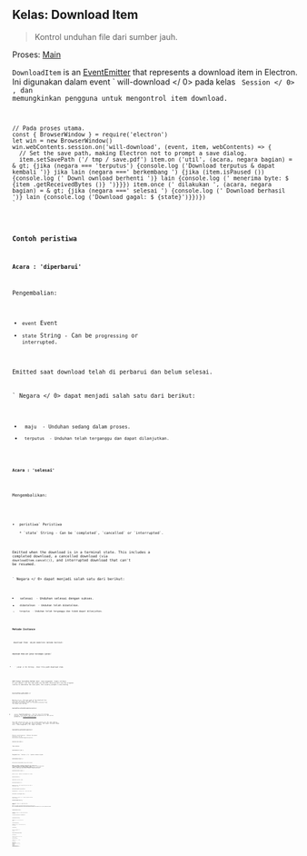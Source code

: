 ## Kelas: Download Item

> Kontrol unduhan file dari sumber jauh.

Proses: [Main](../glossary.md#main-process)

`DownloadItem` is an [EventEmitter][event-emitter] that represents a download item in Electron. Ini digunakan dalam event ` will-download </ 0>  pada kelas <code> Session </ 0> , dan memungkinkan pengguna untuk mengontrol item download.</p>

<pre><code class="javascript">// Pada proses utama.
const { BrowserWindow } = require('electron')
let win = new BrowserWindow()
win.webContents.session.on('will-download', (event, item, webContents) => {
  // Set the save path, making Electron not to prompt a save dialog.
  item.setSavePath ('/ tmp / save.pdf') item.on ('util', (acara, negara bagian) = & gt; {jika (negara === 'terputus') {console.log ('Download terputus & dapat kembali ')} jika lain (negara ===' berkembang ') {jika (item.isPaused ()) {console.log (' Downl ownload berhenti ')} lain {console.log (' menerima byte: $ {item .getReceivedBytes ()} ')}}}) item.once (' dilakukan ', (acara, negara bagian) = & gt; {jika (negara ===' selesai ') {console.log (' Download berhasil ')} lain {console.log ('Download gagal: $ {state}')}})})
`</pre>

### Contoh peristiwa

#### Acara : 'diperbarui'

Pengembalian:

* `event` Event
* `state` String - Can be `progressing` or `interrupted`.

Emitted saat download telah di perbarui dan belum selesai.

` Negara </ 0> dapat menjadi salah satu dari berikut:</p>

<ul>
<li><code> maju </ 0> - Unduhan sedang dalam proses.</li>
<li><code> terputus </ 0> - Unduhan telah terganggu dan dapat dilanjutkan.</li>
</ul>

<h4 spaces-before="0">Acara : 'selesai'</h4>

<p spaces-before="0">Mengembalikan:</p>

<ul>
<li><code>peristiwa` Peristiwa</li>
* `state` String - Can be `completed`, `cancelled` or `interrupted`.</ul>

Emitted when the download is in a terminal state. This includes a completed download, a cancelled download (via `downloadItem.cancel()`), and interrupted download that can't be resumed.

` Negara </ 0> dapat menjadi salah satu dari berikut:</p>

<ul>
<li><code> selesai </ 0> - Unduhan selesai dengan sukses.</li>
<li><code> dibatalkan </ 0> - Unduhan telah dibatalkan.</li>
<li><code> terputus </ 0> - Unduhan telah terganggu dan tidak dapat dilanjutkan.</li>
</ul>

<h3 spaces-before="0">Metode Instance</h3>

<p spaces-before="0"><code> download Item </ 0> objek memiliki metode berikut:</p>

<h4 spaces-before="0"><code>download Item.set jalan tersimpan (jalan)`</h4>

* ` jalan </ 0> String - Atur file path download item.</li>
</ul>

<p spaces-before="0">API hanya tersedia dalam sesi <code> akan mengunduh </ 0> fungsi callback.
If user doesn't set the save path via the API, Electron will use the original
routine to determine the save path; this usually prompts a save dialog.</p>

<h4 spaces-before="0"><code>downloadItem.getSavePath ()`</h4>

Returns `String` - The save path of the download item. This will be either the path set via `downloadItem.setSavePath(path)` or the path selected from the shown save dialog.

#### `downloadItem.setSaveDialogOptions(options)`

* `options` SaveDialogOptions - Set the save file dialog options. This object has the same properties as the `options` parameter of [`dialog.showSaveDialog()`](dialog.md).

This API allows the user to set custom options for the save dialog that opens for the download item by default. API hanya tersedia dalam sesi ` akan mengunduh </ 0> fungsi callback.</p>

<h4 spaces-before="0"><code>downloadItem.getSaveDialogOptions()`</h4>

Returns `SaveDialogOptions` - Returns the object previously set by `downloadItem.setSaveDialogOptions(options)`.

#### `download Item.jedah ()`

Jeda unduhan.

#### `downloadItem.fi jeda ()`

Mengembalikan ` Boolean </ 0> - Apakah unduhan dijeda.</p>

<h4 spaces-before="0"><code>downloadItem.lanjut ()`</h4>

Melanjutkan pengunduhan yang telah dijeda.

**Note:** To enable resumable downloads the server you are downloading from must support range requests and provide both `Last-Modified` and `ETag` header values. Jika tidak ` lanjut () </ 0> akan memberhentikan byte yang telah diterima sebelumnya dan memulai kembali unduhan dari awal.</p>

<h4 spaces-before="0"><code>download Item.bisa lanjut ()`</h4>

Returns `Boolean` - Whether the download can resume.

#### `download Item.batal ()`

Membatalkan operasi unduh.

#### `downloadItem.dapatkan Url ()`

Returns `String` - The origin URL where the item is downloaded from.

#### `downloadItem.dapatkan tipe pantonim ()`

Mengembalikan ` String </ 0> - Jenis file mime.</p>

<h4 spaces-before="0"><code>downloadItem. Telah mengguna sikap ()`</h4>

Mengembalikan ` Boolean </ 0> - Apakah pengunduhan memiliki isyarat pengguna.</p>

<h4 spaces-before="0"><code>downloadItem.dapatkan nama file ()`</h4>

Mengembalikan ` String </ 0> - Nama file dari item unduhan.</p>

<p spaces-before="0"><strong x-id="1">Note:</strong> The file name is not always the same as the actual one saved in local
disk. Jika pengguna mengubah nama file dalam dialog tabungan yang diminta, nama sebenarnya dari file yang tersimpan akan berbeda.</p>

<h4 spaces-before="0"><code>downloadItem.dpatkan Total Byte ()`</h4>

Mengembalikan ` Integer </ 0> - Ukuran total dalam byte dari item unduhan.</p>

<p spaces-before="0">Jika ukurannya tidak diketahui, ia mengembalikan 0.</p>

<h4 spaces-before="0"><code>downloadItem.dapat di terima Byte()`</h4>

Mengembalikan `Integer` - byte yang diterima dari item unduhan.

#### `downloadItem.getContentDisposition ()`

Mengembalikan ` String </ 0> - Bidang Content-Disposition dari header tanggapan.</p>

<h4 spaces-before="0"><code>downloadItem.getState ()`</h4>

Returns `String` - The current state. Can be `progressing`, `completed`, `cancelled` or `interrupted`.

**Note:** The following methods are useful specifically to resume a `cancelled` item when session is restarted.

#### `downloadItem.getURLChain ()`

Returns `String[]` - The complete URL chain of the item including any redirects.

#### `downloadItem.getLastModifiedTime ()`

Mengembalikan ` String </ 0> - Nilai header Terakhir-Diubah.</p>

<h4 spaces-before="0"><code>downloadItem.getETag ()`</h4>

Mengembalikan ` String </ 0> - nilai header ETag.</p>

<h4 spaces-before="0"><code>downloadItem.getStartTime ()`</h4>

Mengembalikan ` Ganda </ 0> - Jumlah detik sejak zaman UNIX saat unduhan dimulai.</p>

<h3 spaces-before="0">Contoh properti</h3>

<h4 spaces-before="0"><code>downloadItem.savePath`</h4>

A `String` property that determines the save file path of the download item.

The property is only available in session's `will-download` callback function. If user doesn't set the save path via the property, Electron will use the original routine to determine the save path; this usually prompts a save dialog.

[event-emitter]: https://nodejs.org/api/events.html#events_class_eventemitter

